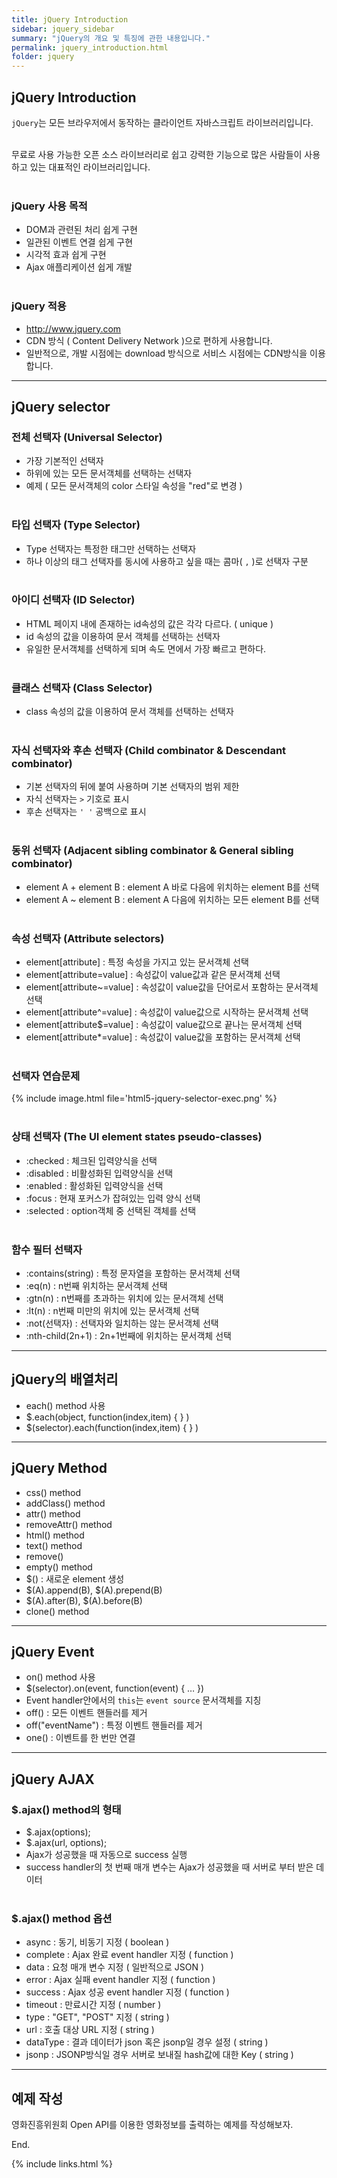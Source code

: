 ```yaml
---
title: jQuery Introduction
sidebar: jquery_sidebar
summary: "jQuery의 개요 및 특징에 관한 내용입니다."
permalink: jquery_introduction.html
folder: jquery
---
```


## jQuery Introduction

`jQuery`는 모든 브라우저에서 동작하는 클라이언트 자바스크립트 라이브러리입니다. 
<br><br>

무료로 사용 가능한 오픈 소스 라이브러리로 쉽고 강력한 기능으로 많은 사람들이 사용하고 있는
대표적인 라이브러리입니다.
<br><br>

### jQuery 사용 목적

* DOM과 관련된 처리 쉽게 구현
* 일관된 이벤트 연결 쉽게 구현
* 시각적 효과 쉽게 구현
* Ajax 애플리케이션 쉽게 개발
<br><br>

### jQuery 적용

* http://www.jquery.com
* CDN 방식 ( Content Delivery Network )으로 편하게 사용합니다.
* 일반적으로, 개발 시점에는 download 방식으로 서비스 시점에는 CDN방식을 이용합니다.

---

## jQuery selector

### 전체 선택자 (Universal Selector)

* 가장 기본적인 선택자
* 하위에 있는 모든 문서객체를 선택하는 선택자
* 예제 ( 모든 문서객체의 color 스타일 속성을 "red"로 변경 )
<br><br>

### 타입 선택자 (Type Selector) 

* Type 선택자는 특정한 태그만 선택하는 선택자
* 하나 이상의 태그 선택자를 동시에 사용하고 싶을 때는 콤마( `,` )로 선택자 구분
<br><br>

###  아이디 선택자 (ID Selector)

* HTML 페이지 내에 존재하는 id속성의 값은 각각 다르다. ( unique )
* id 속성의 값을 이용하여 문서 객체를 선택하는 선택자
* 유일한 문서객체를 선택하게 되며 속도 면에서 가장 빠르고 편하다.
<br><br>

### 클래스 선택자 (Class Selector)

* class 속성의 값을 이용하여 문서 객체를 선택하는 선택자
<br><br>

### 자식 선택자와 후손 선택자 (Child combinator & Descendant combinator)

* 기본 선택자의 뒤에 붙여 사용하며 기본 선택자의 범위 제한
* 자식 선택자는 `>`  기호로 표시
* 후손 선택자는 `' '`  공백으로 표시
<br><br>

### 동위 선택자 (Adjacent sibling combinator & General sibling combinator)

* element A + element B : element A 바로 다음에 위치하는 element B를 선택
* element A ~ element B : element A 다음에 위치하는 모든 element B를 선택
<br><br>

### 속성 선택자 (Attribute selectors)

* element[attribute] : 특정 속성을 가지고 있는 문서객체 선택
* element[attribute=value] : 속성값이 value값과 같은 문서객체 선택
* element[attribute~=value] : 속성값이 value값을 단어로서 포함하는 문서객체 선택
* element[attribute^=value] : 속성값이 value값으로 시작하는 문서객체 선택
* element[attribute$=value] : 속성값이 value값으로 끝나는 문서객체 선택
* element[attribute*=value] : 속성값이 value값을 포함하는 문서객체 선택
<br><br>

### 선택자 연습문제

{% include image.html
file='html5-jquery-selector-exec.png'
%}
<br><br>

### 상태 선택자 (The UI element states pseudo-classes)

* :checked : 체크된 입력양식을 선택
* :disabled : 비활성화된 입력양식을 선택
* :enabled : 활성화된 입력양식을 선택
* :focus : 현재 포커스가 잡혀있는 입력 양식 선택
* :selected : option객체 중 선택된 객체를 선택
<br><br>

### 함수 필터 선택자

* :contains(string) :  특정 문자열을 포함하는 문서객체 선택
* :eq(n) : n번째 위치하는 문서객체 선택
* :gtn(n) : n번째를 초과하는 위치에 있는 문서객체 선택
* :lt(n) : n번째 미만의 위치에 있는 문서객체 선택
* :not(선택자) : 선택자와 일치하는 않는 문서객체 선택
* :nth-child(2n+1) : 2n+1번째에 위치하는 문서객체 선택

---

## jQuery의 배열처리

* each() method 사용
* $.each(object, function(index,item) { } )
* $(selector).each(function(index,item) { } )

---

## jQuery Method 

* css() method
* addClass() method
* attr() method
* removeAttr() method
* html() method
* text() method
* remove()
* empty() method
* $() : 새로운 element 생성
* $(A).append(B), $(A).prepend(B)
* $(A).after(B), $(A).before(B)
* clone() method

---

## jQuery Event

* on() method 사용
* $(selector).on(event, function(event) { … })
* Event handler안에서의 `this`는 `event source` 문서객체를 지칭
* off() : 모든 이벤트 핸들러를 제거
* off("eventName") : 특정 이벤트 핸들러를 제거
* one() : 이벤트를 한 번만 연결

---

## jQuery AJAX

### $.ajax() method의 형태

* $.ajax(options);
* $.ajax(url, options);
* Ajax가 성공했을 때 자동으로 success 실행
* success handler의 첫 번째 매개 변수는 Ajax가 성공했을 때  서버로 부터 받은 데이터
<br><br>

### $.ajax() method 옵션

* async : 동기, 비동기 지정 ( boolean )
* complete : Ajax 완료 event handler 지정 ( function )
* data : 요청 매개 변수 지정 ( 일반적으로 JSON )
* error : Ajax 실패 event handler 지정 ( function )
* success : Ajax 성공 event handler 지정 ( function )
* timeout : 만료시간 지정 ( number )
* type : "GET", "POST" 지정 ( string )
* url : 호출 대상 URL 지정 ( string )
* dataType : 결과 데이터가 json 혹은 jsonp일 경우 설정 ( string )
* jsonp : JSONP방식일 경우 서버로 보내질 hash값에 대한 Key ( string )

---

## 예제 작성

영화진흥위원회 Open API를 이용한 영화정보를 출력하는 예제를 작성해보자.


End.

{% include links.html %}

